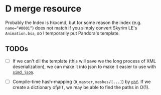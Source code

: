 # D merge resource

Probably the Index is hkxcmd, but for some reason the index (e.g.
`name=“#0001”`) does not match if you simply convert Skyrim LE's
`Animation.bsa`, so I temporarily put Pandora's template.

## TODOs

- [ ] If we can't dll the template (this will save we the long process of XML
      deserialization), we can make it into json to make it easier to use with
      [`simd_json`](https://docs.rs/simd_json).

- [ ] Compile-time hash-mapping (`0_master`, `meshes/[...]`) by
      [`phf`](https://docs.rs/phf/latest/phf). If we create a dictionary
      of`phf`, we may be able to find the paths in O(1).
